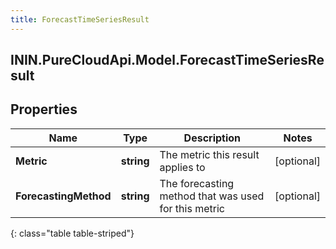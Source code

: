 ```yaml
---
title: ForecastTimeSeriesResult
---
```

## ININ.PureCloudApi.Model.ForecastTimeSeriesResult

## Properties

|Name | Type | Description | Notes|
|------------ | ------------- | ------------- | -------------|
| **Metric** | **string** | The metric this result applies to | [optional] |
| **ForecastingMethod** | **string** | The forecasting method that was used for this metric | [optional] |
{: class="table table-striped"}


